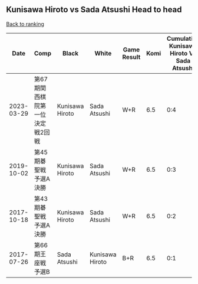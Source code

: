 ## Kunisawa Hiroto vs Sada Atsushi Head to head

[Back to ranking](../../index.md)




| **Date** | **Comp** | **Black** | **White** | **Game Result** | **Komi** | **Cumulative Kunisawa Hiroto Vs Sada Atsushi** | **Kunisawa Hiroto Streak** | **Sada Atsushi Streak** | 
| --- | --- | --- | --- | --- | --- | --- | --- | --- |
| 2023-03-29 | 第67期関西棋院第一位決定戦2回戦 | Kunisawa Hiroto | Sada Atsushi | W+R | 6.5 | 0:4 | 0 | 4 | 
| 2019-10-02 | 第45期碁聖戦予選A決勝 | Kunisawa Hiroto | Sada Atsushi | W+R | 6.5 | 0:3 | 0 | 3 | 
| 2017-10-18 | 第43期碁聖戦予選A決勝 | Kunisawa Hiroto | Sada Atsushi | W+R | 6.5 | 0:2 | 0 | 2 | 
| 2017-07-26 | 第66期王座戦予選B | Sada Atsushi | Kunisawa Hiroto | B+R | 6.5 | 0:1 | 0 | 1 |




